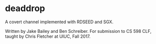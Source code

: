 # deaddrop
A covert channel implemented with RDSEED and SGX.

Written by Jake Bailey and Ben Schreiber.
For submission to CS 598 CLF, taught by Chris Fletcher
at UIUC, Fall 2017.
